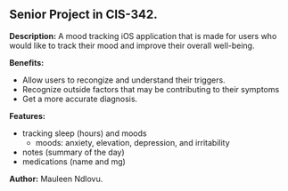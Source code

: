 ## Senior Project in CIS-342.

**Description:** A mood tracking iOS application that is made for users who would like to track their mood and improve their overall well-being.

**Benefits:** 
- Allow users to recongize and understand their triggers.
- Recognize outside factors that may be contributing to their symptoms
- Get a more accurate diagnosis. 

**Features:**
- tracking sleep (hours) and moods
    - moods: anxiety, elevation, depression, and irritability
- notes (summary of the day)
- medications (name and mg)

**Author:** Mauleen Ndlovu.
